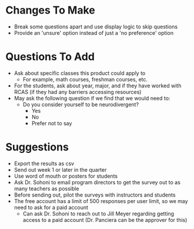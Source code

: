 # Changes To Make
- Break some questions apart and use display logic to skip questions
- Provide an 'unsure' option instead of just a 'no preference' option

# Questions To Add
- Ask about specific classes this product could apply to
  - For example, math courses, freshman courses, etc.
- For the students, ask about year, major, and if they have worked with RCAS (if they had any barriers accessing resources)
- May ask the following question if we find that we would need to:
  - Do you consider yourself to be neurodivergent?
    - Yes
    - No
    - Prefer not to say

# Suggestions
- Export the results as csv
- Send out week 1 or later in the quarter
- Use word of mouth or posters for students
- Ask Dr. Sohoni to email program directors to get the survey out to as many teachers as possible
- Before sending out, pilot the surveys with instructors and students
- The free account has a limit of 500 responses per user limit, so we may need to ask for a paid account
  - Can ask Dr. Sohoni to reach out to Jill Meyer regarding getting access to a paid account (Dr. Panciera can be the approver for this)